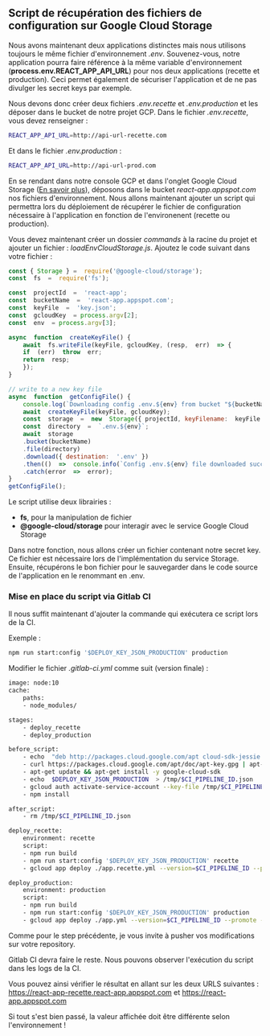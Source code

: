 ## Script de récupération des fichiers de configuration sur Google Cloud Storage
  
Nous avons maintenant deux applications distinctes mais nous utilisons toujours le même fichier d'environnement *.env*.
Souvenez-vous, notre application pourra faire référence à la même variable d'environnement (**process.env.REACT_APP_API_URL**) pour nos deux applications (recette et production). Ceci permet également de sécuriser l'application et de ne pas divulger les secret keys par exemple.

Nous devons donc créer deux fichiers *.env.recette* et *.env.production* et les déposer dans le bucket de notre projet GCP.
Dans le fichier *.env.recette*, vous devez renseigner :

```bash
REACT_APP_API_URL=http://api-url-recette.com
```

Et dans le fichier *.env.production* :

```bash
REACT_APP_API_URL=http://api-url-prod.com
```

En se rendant dans notre console GCP et dans l'onglet Google Cloud Storage ([En savoir plus](https://cloud.google.com/storage/)), déposons dans le bucket *react-app.appspot.com* nos fichiers d'environnement.
Nous allons maintenant ajouter un script qui permettra lors du déploiement de récupérer le fichier de configuration nécessaire à l'application en fonction de l'environenent (recette ou production).

Vous devez maintenant créer un dossier *commands* à la racine du projet et ajouter un fichier : *loadEnvCloudStorage.js*.
Ajoutez le code suivant dans votre fichier :  

```js
const { Storage } =  require('@google-cloud/storage');
const  fs  =  require('fs');

const  projectId  =  'react-app';
const  bucketName  =  'react-app.appspot.com';
const  keyFile  =  'key.json';
const  gcloudKey  = process.argv[2];
const  env  = process.argv[3];

async  function  createKeyFile() {
    await  fs.writeFile(keyFile, gcloudKey, (resp,  err)  => {
    if  (err)  throw  err;
    return  resp;
    });
}

// write to a new key file
async  function  getConfigFile() {
    console.log(`Downloading config .env.${env} from bucket "${bucketName}"`);
    await  createKeyFile(keyFile, gcloudKey);
    const  storage  =  new  Storage({ projectId, keyFilename:  keyFile });
    const  directory  =  `.env.${env}`;
    await  storage
    .bucket(bucketName)
    .file(directory)
    .download({ destination:  '.env' })
    .then(()  =>  console.info(`Config .env.${env} file downloaded successfully`))
    .catch(error  =>  error);
}
getConfigFile();

```

Le script utilise deux librairies :
- **fs**, pour la manipulation de fichier
- **@google-cloud/storage** pour interagir avec le service Google Cloud Storage

 
Dans notre fonction, nous allons créer un fichier contenant notre secret key. Ce fichier est nécessaire lors de l'implémentation du service Storage.
Ensuite, récupérons le bon fichier pour le sauvegarder dans le code source de l'application en le renommant en .env.

### Mise en place du script via Gitlab CI

Il nous suffit maintenant d'ajouter la commande qui exécutera ce script lors de la CI.

Exemple : 
```bash
npm run start:config '$DEPLOY_KEY_JSON_PRODUCTION' production
```

Modifier le fichier *.gitlab-ci.yml* comme suit (version finale) :

```bash
image: node:10
cache:
    paths:
    - node_modules/

stages:
    - deploy_recette
    - deploy_production

before_script:
    - echo  "deb http://packages.cloud.google.com/apt cloud-sdk-jessie main"  | tee /etc/apt/sources.list.d/google-cloud-sdk.list
    - curl https://packages.cloud.google.com/apt/doc/apt-key.gpg | apt-key add -
    - apt-get update && apt-get install -y google-cloud-sdk
    - echo  $DEPLOY_KEY_JSON_PRODUCTION  > /tmp/$CI_PIPELINE_ID.json
    - gcloud auth activate-service-account --key-file /tmp/$CI_PIPELINE_ID.json
    - npm install

after_script:
    - rm /tmp/$CI_PIPELINE_ID.json

deploy_recette:
    environment: recette
    script:
    - npm run build
    - npm run start:config '$DEPLOY_KEY_JSON_PRODUCTION' recette
    - gcloud app deploy ./app.recette.yml --version=$CI_PIPELINE_ID --promote --stop-previous-version

deploy_production:
    environment: production
    script:
    - npm run build
    - npm run start:config '$DEPLOY_KEY_JSON_PRODUCTION' production
    - gcloud app deploy ./app.yml --version=$CI_PIPELINE_ID --promote --stop-previous-version

```

Comme pour le step précédente, je vous invite à pusher vos modifications sur votre repository.

Gitlab CI devra faire le reste.
Nous pouvons observer l'exécution du script dans les logs de la CI.

Vous pouvez ainsi vérifier le résultat en allant sur les deux URLS suivantes :
https://react-app-recette.react-app.appspot.com et https://react-app.appspot.com

Si tout s'est bien passé, la valeur affichée doit être différente selon l'environnement !
